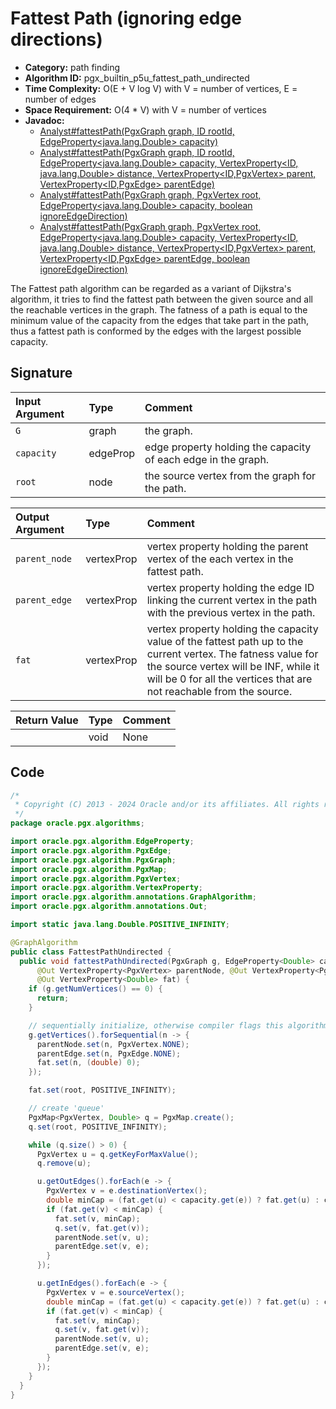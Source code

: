 # Fattest Path (ignoring edge directions)

- **Category:** path finding
- **Algorithm ID:** pgx_builtin_p5u_fattest_path_undirected
- **Time Complexity:** O(E + V log V) with V = number of vertices, E = number of edges
- **Space Requirement:** O(4 * V) with V = number of vertices
- **Javadoc:**
  - [Analyst#fattestPath(PgxGraph graph, ID rootId, EdgeProperty<java.lang.Double> capacity)](https://docs.oracle.com/en/database/oracle/property-graph/24.3/spgjv/oracle/pgx/api/Analyst.html#fattestPath_oracle_pgx_api_PgxGraph_ID_oracle_pgx_api_EdgeProperty_)
  - [Analyst#fattestPath(PgxGraph graph, ID rootId, EdgeProperty<java.lang.Double> capacity, VertexProperty<ID,​java.lang.Double> distance, VertexProperty<ID,​PgxVertex<ID>> parent, VertexProperty<ID,​PgxEdge> parentEdge)](https://docs.oracle.com/en/database/oracle/property-graph/24.3/spgjv/oracle/pgx/api/Analyst.html#fattestPath_oracle_pgx_api_PgxGraph_ID_oracle_pgx_api_EdgeProperty_oracle_pgx_api_VertexProperty_oracle_pgx_api_VertexProperty_oracle_pgx_api_VertexProperty_)
  - [Analyst#fattestPath(PgxGraph graph, PgxVertex<ID> root, EdgeProperty<java.lang.Double> capacity, boolean ignoreEdgeDirection)](https://docs.oracle.com/en/database/oracle/property-graph/24.3/spgjv/oracle/pgx/api/Analyst.html#fattestPath_oracle_pgx_api_PgxGraph_oracle_pgx_api_PgxVertex_oracle_pgx_api_EdgeProperty_boolean_)
  - [Analyst#fattestPath(PgxGraph graph, PgxVertex<ID> root, EdgeProperty<java.lang.Double> capacity, VertexProperty<ID,​java.lang.Double> distance, VertexProperty<ID,​PgxVertex<ID>> parent, VertexProperty<ID,​PgxEdge> parentEdge, boolean ignoreEdgeDirection)](https://docs.oracle.com/en/database/oracle/property-graph/24.3/spgjv/oracle/pgx/api/Analyst.html#fattestPath_oracle_pgx_api_PgxGraph_oracle_pgx_api_PgxVertex_oracle_pgx_api_EdgeProperty_oracle_pgx_api_VertexProperty_oracle_pgx_api_VertexProperty_oracle_pgx_api_VertexProperty_boolean_)

The Fattest path algorithm can be regarded as a variant of Dijkstra's algorithm, it tries to find the fattest path between the given source and all the reachable vertices in the graph. The fatness of a path is equal to the minimum value of the capacity from the edges that take part in the path, thus a fattest path is conformed by the edges with the largest possible capacity.

## Signature

| Input Argument | Type | Comment |
| :--- | :--- | :--- |
| `G` | graph | the graph. |
| `capacity` | edgeProp<double> | edge property holding the capacity of each edge in the graph. |
| `root` | node | the source vertex from the graph for the path. |

| Output Argument | Type | Comment |
| :--- | :--- | :--- |
| `parent_node` | vertexProp<node> | vertex property holding the parent vertex of the each vertex in the fattest path. |
| `parent_edge` | vertexProp<edge> | vertex property holding the edge ID linking the current vertex in the path with the previous vertex in the path. |
| `fat` | vertexProp<double> | vertex property holding the capacity value of the fattest path up to the current vertex. The fatness value for the source vertex will be INF, while it will be 0 for all the vertices that are not reachable from the source. |

| Return Value | Type | Comment |
| :--- | :--- | :--- |
| | void | None |

## Code

```java
/*
 * Copyright (C) 2013 - 2024 Oracle and/or its affiliates. All rights reserved.
 */
package oracle.pgx.algorithms;

import oracle.pgx.algorithm.EdgeProperty;
import oracle.pgx.algorithm.PgxEdge;
import oracle.pgx.algorithm.PgxGraph;
import oracle.pgx.algorithm.PgxMap;
import oracle.pgx.algorithm.PgxVertex;
import oracle.pgx.algorithm.VertexProperty;
import oracle.pgx.algorithm.annotations.GraphAlgorithm;
import oracle.pgx.algorithm.annotations.Out;

import static java.lang.Double.POSITIVE_INFINITY;

@GraphAlgorithm
public class FattestPathUndirected {
  public void fattestPathUndirected(PgxGraph g, EdgeProperty<Double> capacity, PgxVertex root,
      @Out VertexProperty<PgxVertex> parentNode, @Out VertexProperty<PgxEdge> parentEdge,
      @Out VertexProperty<Double> fat) {
    if (g.getNumVertices() == 0) {
      return;
    }

    // sequentially initialize, otherwise compiler flags this algorithm as parallel in nature
    g.getVertices().forSequential(n -> {
      parentNode.set(n, PgxVertex.NONE);
      parentEdge.set(n, PgxEdge.NONE);
      fat.set(n, (double) 0);
    });

    fat.set(root, POSITIVE_INFINITY);

    // create 'queue'
    PgxMap<PgxVertex, Double> q = PgxMap.create();
    q.set(root, POSITIVE_INFINITY);

    while (q.size() > 0) {
      PgxVertex u = q.getKeyForMaxValue();
      q.remove(u);

      u.getOutEdges().forEach(e -> {
        PgxVertex v = e.destinationVertex();
        double minCap = (fat.get(u) < capacity.get(e)) ? fat.get(u) : capacity.get(e);
        if (fat.get(v) < minCap) {
          fat.set(v, minCap);
          q.set(v, fat.get(v));
          parentNode.set(v, u);
          parentEdge.set(v, e);
        }
      });

      u.getInEdges().forEach(e -> {
        PgxVertex v = e.sourceVertex();
        double minCap = (fat.get(u) < capacity.get(e)) ? fat.get(u) : capacity.get(e);
        if (fat.get(v) < minCap) {
          fat.set(v, minCap);
          q.set(v, fat.get(v));
          parentNode.set(v, u);
          parentEdge.set(v, e);
        }
      });
    }
  }
}
```

